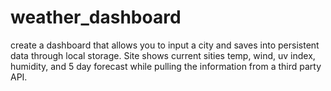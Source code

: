 # weather_dashboard
create a dashboard that allows you to input a city and saves into persistent data through local storage. Site shows current sities temp, wind, uv index, humidity, and 5 day forecast while pulling the information from a third party API.
